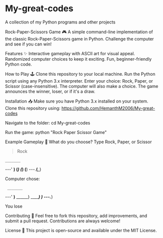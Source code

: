 # My-great-codes
A collection of my Python programs and other projects

Rock-Paper-Scissors Game 🎮
A simple command-line implementation of the classic Rock-Paper-Scissors game in Python. Challenge the computer and see if you can win!

Features ✨
Interactive gameplay with ASCII art for visual appeal.
Randomized computer choices to keep it exciting.
Fun, beginner-friendly Python code.

How to Play 🕹️
Clone this repository to your local machine.
Run the Python script using any Python 3.x interpreter.
Enter your choice: Rock, Paper, or Scissor (case-insensitive).
The computer will also make a choice.
The game announces the winner, loser, or if it's a draw.

Installation 📥
Make sure you have Python 3.x installed on your system.
Clone this repository using:
https://github.com/HemanthM2006/My-great-codes

Navigate to the folder:
cd My-great-codes

Run the game:
python "Rock Paper Scissor Game"

Example Gameplay 🎲
What do you choose? Type Rock, Paper, or Scissor
> Rock

    _______
---'   ____)
      (_____)
      (_____)
      (____)
---.__(___)

Computer chose:

     _______
---'    ____)____
                ______)
                _______)
               _______)
---.__________)

You lose


Contributing 🤝
Feel free to fork this repository, add improvements, and submit a pull request. Contributions are always welcome!

License 📜
This project is open-source and available under the MIT License.
